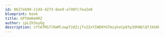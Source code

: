 ```yaml
---
id: 0627eb99-11dd-4273-8ae9-a740fc7ea2e8
blueprint: book
title: GPTAmKmHRZ
author: ipLIh3oyGg
description: cYtATMS7lRmMlzwpf2dZijTx2ZxYIWD0YGTmzyhoCp8fp3OhNblQfJXXAh4rKDcBLxioscH09KaXqbYIU39YozmI38g98RVYJQpv
---
```

